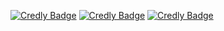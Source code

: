 
[![Credly Badge](https://github.com/Perfectivity/geren_ziliao/blob/master/tencent-cloud-solutions-architect-associate-engineer.png?raw=true)](https://www.credly.com/badges/eac5924f-6501-4c00-9543-475a8bf98f31/public_url)
[![Credly Badge](https://github.com/Perfectivity/geren_ziliao/blob/master/tencent-cloud-developer-associate-engineer.png?raw=true)](https://www.credly.com/badges/392c3295-7eb3-495f-ad7b-66544ef0ff3c/public_url)
[![Credly Badge](https://github.com/Perfectivity/geren_ziliao/blob/master/tencent-cloud-practitioner-2.png?raw=true)](https://www.credly.com/badges/4a2a4a9e-3bb8-4371-8d81-614fb7f6908d/public_url)
<!-- [![Credly Badge](https://github.com/Perfectivity/geren_ziliao/blob/master/aws-certified-solutions-architect-associate.png?raw=true)](https://www.credly.com/badges/b57f4618-d515-4f55-b2e9-7bd639cc600b/public_url -->
